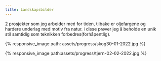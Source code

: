 ```yaml
---
title: Landskapsbilder
---
```


2 prosjekter som jeg arbeider med for tiden, tilbake er oljefargene og hardere underlag med motiv fra natur. i disse prøver jeg å beholde en unik stil samtidig som teknikken forbedres(forhåpentlig).

{% responsive_image path: assets/progress/skog30-01-2022.jpg %}

{% responsive_image path:assets/progress/tjern-02-02-2022.jpg %}
